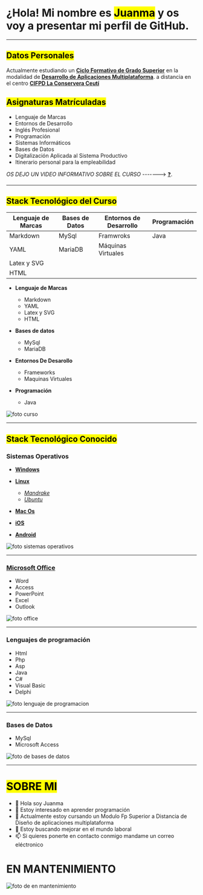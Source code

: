 
 

<!---
ESTO FUE LA INTERACION CON CHATGPT PARA ADQUIRIR LA IMAGEN DE PERFIL
https://chatgpt.com/share/6713f300-7d14-8009-beb0-c3c3bd0711fa
---> 
 
 
 # ¿Hola! Mi nombre es <mark>Juanma</mark> y os voy a presentar mi perfil de GitHub.

 ___

 ## <mark>Datos Personales</mark>

 Actualmente estudiando un [**Ciclo Formativo de Grado Superior**](https://www.todofp.es/que-estudiar/ciclos/grado-superior.html) en la modalidad de [**Desarrollo de Aplicaciones Multiplataforma**](https://www.todofp.es/que-estudiar/loe/informatica-comunicaciones/des-aplicaciones-multiplataforma.html). a distancia en el centro [**CIFPD La Conservera Ceutí**](https://sites.google.com/view/fplaconservera)

 ## <mark>Asignaturas Matrículadas</mark>

 - Lenguaje de Marcas
 - Entornos de Desarrollo
 - Inglés Profesional
 - Programación
 - Sistemas Informáticos
 - Bases de Datos
 - Digitalización Aplicada al Sistema Productivo
 - Itinerario personal para la empleabilidad
   

*OS DEJO UN VIDEO INFORMATIVO SOBRE EL CURSO*  ------->  [:question:](https://www.youtube.com/watch?v=3bjvG6Ku83k&ab_channel=Portaldefp).

___

## <mark>Stack Tecnológico del Curso</mark>

| **Lenguaje de Marcas** | **Bases de Datos** | **Entornos de Desarrollo** | **Programación** |
| ---------------------- | ------------------ | -------------------------- | ---------------- |
| Markdown               | MySql              | Framwroks                  | Java             |
| YAML                   | MariaDB            | Máquinas Virtuales         |                  |
| Latex y SVG            |                    |                            |                  |
| HTML                   |                    |                            |                  |

- **Lenguaje de Marcas**
  - Markdown
  - YAML
  - Latex y SVG
  - HTML

- **Bases de datos**
  - MySql
  - MariaDB
 
 - **Entornos De Desarollo**
   - Frameworks
   - Maquinas Virtuales

 - **Programación**
   - Java
  

![foto curso](https://cursosmultimedia.es/wp-content/uploads/2021/03/distancia-2.jpg)

___

## <mark>Stack Tecnológico Conocido</mark>

### Sistemas Operativos

- [**Windows**](https://www.microsoft.com/es-es/windows?r=1)
- [**Linux**](https://www.linux.org/)

  - [*Mandrake*](https://www.mandrakelinux.org/)
  - [*Ubuntu*](https://ubuntu.com/download)

- [**Mac Os**](https://www.apple.com/es/mac/)
- [**iOS**](https://www.apple.com/es/ios/ios-18/)
- [**Android**](https://www.android.com/intl/es_es/)

![foto sistemas operativos](https://www.areatecnologia.com/informatica/imagenes/so.jpg)

 ___
 
 ### [Microsoft Office](https://www.office.com/)

  - Word
  - Access
  - PowerPoint
  - Excel
  - Outlook

![foto office](https://as1.ftcdn.net/v2/jpg/05/83/83/20/1000_F_583832001_xlT7SoeStI743XpTQ2vErW44KJXz2orm.jpg)

___

### Lenguajes de programación

- Html
- Php
- Asp
- Java
- C#
- Visual Basic
- Delphi

![foto lenguaje de programacion](https://www.epitech-it.es/wp-content/uploads/2023/09/Lenguaje-de-programacion-facil.jpg)

___

  ### Bases de Datos

  - MySql
  - Microsoft Access

![foto de bases de datos](https://www.microtech.es/hubfs/37228729_m.jpg)

___

  
 
 # <mark>SOBRE MI</mark>

- 👋 Hola soy Juanma
- 👀 Estoy interesado en aprender programación
- 🌱 Actualmente estoy cursando un Modulo Fp Superior a Distancia de Diseño de aplicaciones multiplataforma
- 💞️ Estoy buscando mejorar en el mundo laboral
- 📫 Si quieres ponerte en contacto conmigo mandame un correo eléctronico


# EN MANTENIMIENTO
![foto de en mantenimiento](https://sistemas.tecnoderecho.com/wp-content/uploads/mantenimiento-web-e1488342654768.png)

<!---
Juanma-prueba/Juanma-prueba is a ✨ special ✨ repository because its `README.md` (this file) appears on your GitHub profile.
You can click the Preview link to take a look at your changes.
--->
